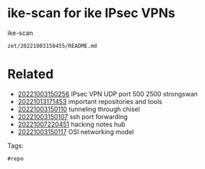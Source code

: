 # ike-scan for ike IPsec VPNs
ike-scan

` zet/20221003150455/README.md `

# Related

- [20221003150256](/zet/20221003150256/README.md) IPsec VPN UDP port 500 2500 strongswan
- [20221013171453](/zet/20221013171453/README.md) important repositories and tools
- [20221003150110](/zet/20221003150110/README.md) tunneling through chisel
- [20221003150107](/zet/20221003150107/README.md) ssh port forwarding
- [20221007220451](/zet/20221007220451/README.md) hacking notes hub
- [20221003150117](/zet/20221003150117/README.md) OSI networking model

Tags:

    #repo
